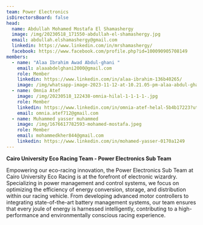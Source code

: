 ```yaml
---
team: Power Electronics
isDirectorsBoard: false
head:
  name: Abdullah Mohamed Mostafa El Shamashergy
  image: /img/20230518_171550-abdullah-el-shamashergy.jpg
  email: abdullah.elshamashergy@gmail.com
  linkedin: https://www.linkedin.com/in/mrshamashergy/
  facebook: https://www.facebook.com/profile.php?id=100090905708149
members:
  - name: "Alaa Ibrahim Awad Abdul-ghani "
    email: alaaabdelghani2000@gmail.com
    role: Member
    linkedin: https://www.linkedin.com/in/alaa-ibrahim-136b40265/
    image: /img/whatsapp-image-2023-11-12-at-10.21.05-pm-alaa-abdul-ghani.jpeg
  - name: Omnia Atef
    image: /img/20230518_122438-omnia-hilal-1-1-1-1-.jpg
    role: Member
    linkedin: https://www.linkedin.com/in/omnia-atef-helal-5b4b17223?utm_source=share&utm_campaign=share_via&utm_content=profile&utm_medium=android_app
    email: omnia.atef712@gmail.com
  - name: Muhammed yasser muhammed
    image: /img/1676617782593-mohamed-mostafa.jpeg
    role: Member
    email: mohammedkher844@gmail.com
    linkedin: https://www.linkedin.com/in/mohamed-yasser-0170a1249
---
```

**Cairo University Eco Racing Team - Power Electronics Sub Team**

Empowering our eco-racing innovation, the Power Electronics Sub Team at Cairo University Eco Racing is at the forefront of electronic wizardry. Specializing in power management and control systems, we focus on optimizing the efficiency of energy conversion, storage, and distribution within our racing vehicle. From developing advanced motor controllers to integrating state-of-the-art battery management systems, our team ensures that every joule of energy is harnessed intelligently, contributing to a high-performance and environmentally conscious racing experience.